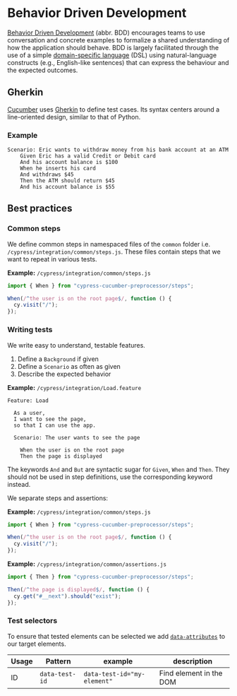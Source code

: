 # Behavior Driven Development

[Behavior Driven Development](https://en.wikipedia.org/wiki/Behavior-driven_development) (abbr. BDD)
encourages teams to use conversation and concrete examples to formalize a shared understanding of
how the application should behave. BDD is largely facilitated through the use of a simple
[domain-specific language](https://en.wikipedia.org/wiki/Domain-specific_language) (DSL) using
natural-language constructs (e.g., English-like sentences) that can express the behaviour and the
expected outcomes.

## Gherkin

[Cucumber](https://cucumber.io/) uses
[Gherkin](<https://en.wikipedia.org/wiki/Cucumber_(software)#Gherkin_language>) to define test cases.
Its syntax centers around a line-oriented design, similar to that of Python.

### Example

```gherkin
Scenario: Eric wants to withdraw money from his bank account at an ATM
	Given Eric has a valid Credit or Debit card
	And his account balance is $100
	When he inserts his card
	And withdraws $45
	Then the ATM should return $45
	And his account balance is $55
```

## Best practices

### Common steps

We define common steps in namespaced files of the `common` folder i.e.
`/cypress/integration/common/steps.js`. These files contain steps that we want to repeat in
various tests.

**Example:** `/cypress/integration/common/steps.js`

```js
import { When } from "cypress-cucumber-preprocessor/steps";

When(/^the user is on the root page$/, function () {
  cy.visit("/");
});
```

### Writing tests

We write easy to understand, testable features.

1. Define a `Background` if given
1. Define a `Scenario` as often as given
1. Describe the expected behavior

**Example:** `/cypress/integration/Load.feature`

```gherkin
Feature: Load

  As a user,
  I want to see the page,
  so that I can use the app.

  Scenario: The user wants to see the page

    When the user is on the root page
    Then the page is displayed
```

The keywords `And` and `But` are syntactic sugar for `Given`, `When` and `Then`. They should not be
used in step definitions, use the corresponding keyword instead.

We separate steps and assertions:

**Example:** `/cypress/integration/common/steps.js`

```js
import { When } from "cypress-cucumber-preprocessor/steps";

When(/^the user is on the root page$/, function () {
  cy.visit("/");
});
```

**Example:** `/cypress/integration/common/assertions.js`

```js
import { Then } from "cypress-cucumber-preprocessor/steps";

Then(/^the page is displayed$/, function () {
  cy.get("#__next").should("exist");
});
```

### Test selectors

To ensure that tested elements can be selected we add
[`data-attributes`](https://developer.mozilla.org/en-US/docs/Learn/HTML/Howto/Use_data_attributes)
to our target elements.

| Usage  | Pattern           | example                     | description                  |
| ------ | ----------------- | --------------------------- | ---------------------------- |
| ID     | `data-test-id`    | `data-test-id="my-element"` | Find element in the DOM      |

